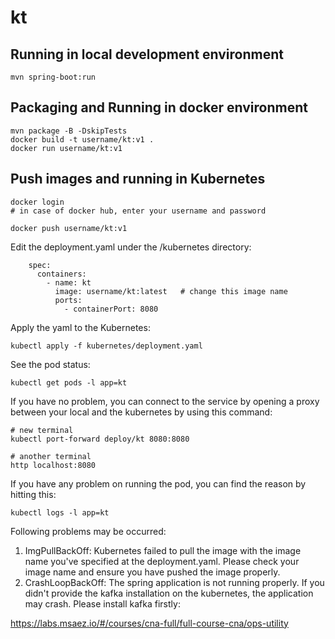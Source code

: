 # kt

## Running in local development environment

```
mvn spring-boot:run
```

## Packaging and Running in docker environment

```
mvn package -B -DskipTests
docker build -t username/kt:v1 .
docker run username/kt:v1
```

## Push images and running in Kubernetes

```
docker login 
# in case of docker hub, enter your username and password

docker push username/kt:v1
```

Edit the deployment.yaml under the /kubernetes directory:
```
    spec:
      containers:
        - name: kt
          image: username/kt:latest   # change this image name
          ports:
            - containerPort: 8080

```

Apply the yaml to the Kubernetes:
```
kubectl apply -f kubernetes/deployment.yaml
```

See the pod status:
```
kubectl get pods -l app=kt
```

If you have no problem, you can connect to the service by opening a proxy between your local and the kubernetes by using this command:
```
# new terminal
kubectl port-forward deploy/kt 8080:8080

# another terminal
http localhost:8080
```

If you have any problem on running the pod, you can find the reason by hitting this:
```
kubectl logs -l app=kt
```

Following problems may be occurred:

1. ImgPullBackOff:  Kubernetes failed to pull the image with the image name you've specified at the deployment.yaml. Please check your image name and ensure you have pushed the image properly.
1. CrashLoopBackOff: The spring application is not running properly. If you didn't provide the kafka installation on the kubernetes, the application may crash. Please install kafka firstly:

https://labs.msaez.io/#/courses/cna-full/full-course-cna/ops-utility

